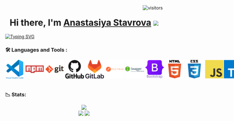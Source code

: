 <img align="right" src="https://visitor-badge.laobi.ico/badge?page_id=Anastasiya-Stavrova.Anastasiya-Stavrova" alt="visitors"/>

<h1 align="center">Hi there, I'm <a href="https://vk.com/an_stavrova" target="_blank">Anastasiya Stavrova</a> 
<img src="https://github.com/blackcater/blackcater/raw/main/images/Hi.gif" height="32"/></h1>

[![Typing SVG](https://readme-typing-svg.herokuapp.com?font=Fira+Code&size=30&duration=10000&pause=30000&color=000000&center=true&vCenter=true&width=1500&lines=Student+of+the+2nd+year+of+the+TSU+Higher+IT+School%2C+beginning+frontend+developer.+)](https://git.io/typing-svg)

### :hammer_and_wrench: Languages and Tools :
<div style="display: flex;">
  <img src="https://raw.githubusercontent.com/devicons/devicon/ca28c779441053191ff11710fe24a9e6c23690d6/icons/vscode/vscode-original-wordmark.svg" alt="VSCode" width="60px"/>
  &nbsp;
  <img src="https://raw.githubusercontent.com/devicons/devicon/ca28c779441053191ff11710fe24a9e6c23690d6/icons/npm/npm-original-wordmark.svg" alt="npm" width="60px"/>
  &nbsp;
  <img src="https://raw.githubusercontent.com/devicons/devicon/ca28c779441053191ff11710fe24a9e6c23690d6/icons/git/git-original-wordmark.svg" alt="git" width="60px"/>
  &nbsp;
  <img src="https://raw.githubusercontent.com/devicons/devicon/ca28c779441053191ff11710fe24a9e6c23690d6/icons/github/github-original-wordmark.svg" alt="github" width="60px"/>
  &nbsp;
  <img src="https://raw.githubusercontent.com/devicons/devicon/ca28c779441053191ff11710fe24a9e6c23690d6/icons/gitlab/gitlab-original-wordmark.svg" alt="gitlab" width="60px"/>
  &nbsp;
  <img src="https://raw.githubusercontent.com/devicons/devicon/ca28c779441053191ff11710fe24a9e6c23690d6/icons/postman/postman-original-wordmark.svg" alt="postman" width="60px"/>
  &nbsp;
  <img src="https://raw.githubusercontent.com/devicons/devicon/ca28c779441053191ff11710fe24a9e6c23690d6/icons/swagger/swagger-original-wordmark.svg" alt="swagger" width="60px"/>
  &nbsp;
  <img src="https://raw.githubusercontent.com/devicons/devicon/ca28c779441053191ff11710fe24a9e6c23690d6/icons/bootstrap/bootstrap-original-wordmark.svg" alt="bootstrap" width="60px"/>
  &nbsp;
  <img src="https://raw.githubusercontent.com/devicons/devicon/ca28c779441053191ff11710fe24a9e6c23690d6/icons/html5/html5-original-wordmark.svg" alt="html" width="60px"/>
  &nbsp;
  <img src="https://raw.githubusercontent.com/devicons/devicon/ca28c779441053191ff11710fe24a9e6c23690d6/icons/css3/css3-original-wordmark.svg" alt="css" width="60px"/>
  &nbsp;
  <img src="https://raw.githubusercontent.com/devicons/devicon/ca28c779441053191ff11710fe24a9e6c23690d6/icons/javascript/javascript-original.svg" alt="JS" width="60px"/>

   <img src="https://raw.githubusercontent.com/devicons/devicon/ca28c779441053191ff11710fe24a9e6c23690d6/icons/typescript/typescript-original.svg" alt="TS" width="60px"/>
  &nbsp;
  <img src="https://raw.githubusercontent.com/devicons/devicon/ca28c779441053191ff11710fe24a9e6c23690d6/icons/react/react-original-wordmark.svg" alt="React" width="60px"/>
  &nbsp;
  <img src="https://raw.githubusercontent.com/devicons/devicon/ca28c779441053191ff11710fe24a9e6c23690d6/icons/mongoose/mongoose-original-wordmark.svg" alt="mongoose" width="60px"/>
  &nbsp;
  <img src="https://raw.githubusercontent.com/devicons/devicon/ca28c779441053191ff11710fe24a9e6c23690d6/icons/express/express-original-wordmark.svg" alt="express" width="60px"/>
  &nbsp;
  <img src="https://raw.githubusercontent.com/devicons/devicon/ca28c779441053191ff11710fe24a9e6c23690d6/icons/mongodb/mongodb-original-wordmark.svg" alt="mongodb" width="60px"/>
  &nbsp;
  <img src="https://raw.githubusercontent.com/devicons/devicon/ca28c779441053191ff11710fe24a9e6c23690d6/icons/postgresql/postgresql-original-wordmark.svg" alt="postgresql" width="60px"/>
  &nbsp;
  <img src="https://raw.githubusercontent.com/devicons/devicon/ca28c779441053191ff11710fe24a9e6c23690d6/icons/mysql/mysql-original-wordmark.svg" alt="mysql" width="60px"/>
  &nbsp;
</div>

<br/>

### 📉 Stats:
<div align="center">

  <img src="http://github-profile-summary-cards.vercel.app/api/cards/profile-details?username=Anastasiya-Stavrova&theme=algolia" />

  <div align="center">
    <img src="http://github-profile-summary-cards.vercel.app/api/cards/stats?username=Anastasiya-Stavrova&theme=algolia" />
    <img src="http://github-profile-summary-cards.vercel.app/api/cards/productive-time?username=Anastasiya-Stavrova&theme=algolia&utcOffset=8"/> 
  </div>

</div>




<!---
AnastasiaStavrova/AnastasiaStavrova is a ✨ special ✨ repository because its `README.md` (this file) appears on your GitHub profile.
You can click the Preview link to take a look at your changes.
--->
